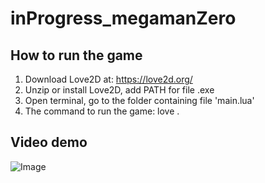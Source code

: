 # inProgress_megamanZero
## How to run the game

1. Download Love2D at: https://love2d.org/
2. Unzip or install Love2D, add PATH for file .exe
3. Open terminal, go to the folder containing file 'main.lua'
4. The command to run the game: love .

## Video demo
![Image](https://github.com/user-attachments/assets/102a6214-a82e-45ac-b930-65c3218b8fd0)
